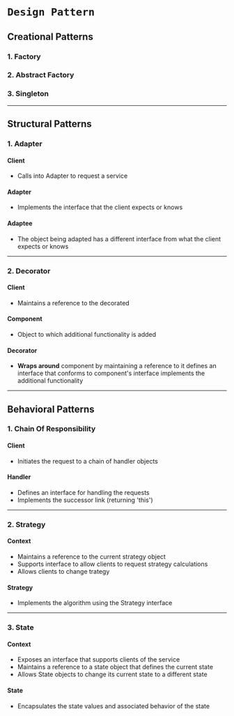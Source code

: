 # **`Design Pattern`**

## **Creational Patterns**

### 1. Factory

### 2. Abstract Factory

### 3. Singleton

---

## **Structural Patterns**

### 1. Adapter

#### Client

- Calls into Adapter to request a service

#### Adapter

- Implements the interface that the client expects or knows

#### Adaptee

- The object being adapted
  has a different interface from what the client expects or knows

---

### 2. Decorator

#### Client

- Maintains a reference to the decorated

#### Component

- Object to which additional functionality is added

#### Decorator

- **Wraps around** component by maintaining a reference to it
  defines an interface that conforms to component's interface
  implements the additional functionality

---

## **Behavioral Patterns**

### 1. Chain Of Responsibility

#### Client

- Initiates the request to a chain of handler objects

#### Handler

- Defines an interface for handling the requests
- Implements the successor link (returning 'this')

---

### 2. Strategy

#### Context

- Maintains a reference to the current strategy object
- Supports interface to allow clients to request strategy calculations
- Allows clients to change trategy

#### Strategy

- Implements the algorithm using the Strategy interface

---

### 3. State

#### Context

- Exposes an interface that supports clients of the service
- Maintains a reference to a state object that defines the current state
- Allows State objects to change its current state to a different state

#### State

- Encapsulates the state values and associated behavior of the state
